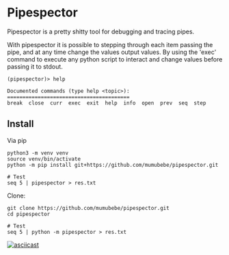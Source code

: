 # Pipespector

Pipespector is a pretty shitty tool for debugging and tracing pipes. 

With pipespector it is possible to stepping through each item passing the pipe, and at any time change the values output values. 
By using the 'exec' command to execute any python script to interact and change values before passing it to stdout.

```console
(pipespector)> help

Documented commands (type help <topic>):
========================================
break  close  curr  exec  exit  help  info  open  prev  seq  step

```

## Install
Via pip
```console
python3 -m venv venv
source venv/bin/activate
python -m pip install git+https://github.com/mumubebe/pipespector.git

# Test
seq 5 | pipespector > res.txt

```
Clone:
```console
git clone https://github.com/mumubebe/pipespector.git
cd pipespector

# Test
seq 5 | python -m pipespector > res.txt
```

[![asciicast](https://asciinema.org/a/S0Kqov6Cqt5sMzm75WB4qmCEX.svg)](https://asciinema.org/a/S0Kqov6Cqt5sMzm75WB4qmCEX)

